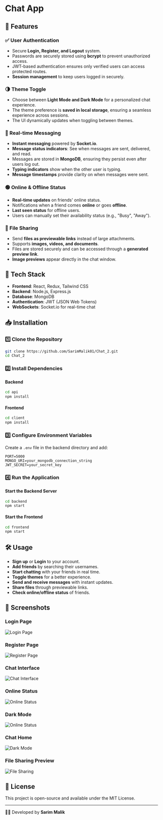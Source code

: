 # Chat App

## 🌟 Features
### ✅ User Authentication
- Secure **Login, Register, and Logout** system.
- Passwords are securely stored using **bcrypt** to prevent unauthorized access.
- JWT-based authentication ensures only verified users can access protected routes.
- **Session management** to keep users logged in securely.

### 🌗 Theme Toggle
- Choose between **Light Mode and Dark Mode** for a personalized chat experience.
- The theme preference is **saved in local storage**, ensuring a seamless experience across sessions.
- The UI dynamically updates when toggling between themes.

### 💬 Real-time Messaging
- **Instant messaging** powered by **Socket.io**.
- **Message status indicators**: See when messages are sent, delivered, and read.
- Messages are stored in **MongoDB**, ensuring they persist even after users log out.
- **Typing indicators** show when the other user is typing.
- **Message timestamps** provide clarity on when messages were sent.

### 🟢 Online & Offline Status
- **Real-time updates** on friends' online status.
- Notifications when a friend comes **online** or goes **offline**.
- **Last seen status** for offline users.
- Users can manually set their availability status (e.g., "Busy", "Away").

### 📎 File Sharing
- Send **files as previewable links** instead of large attachments.
- Supports **images, videos, and documents**.
- Files are stored securely and can be accessed through a **generated preview link**.
- **Image previews** appear directly in the chat window.

## 🚀 Tech Stack
- **Frontend**: React, Redux, Tailwind CSS
- **Backend**: Node.js, Express.js
- **Database**: MongoDB
- **Authentication**: JWT (JSON Web Tokens)
- **WebSockets**: Socket.io for real-time chat

## 📥 Installation

### 1️⃣ Clone the Repository
```bash
git clone https://github.com/SarimMalik01/Chat_2.git
cd Chat_2
```

### 2️⃣ Install Dependencies
#### Backend
```bash
cd api
npm install
```
#### Frontend
```bash
cd client
npm install
```

### 3️⃣ Configure Environment Variables
Create a `.env` file in the backend directory and add:
```env
PORT=5000
MONGO_URI=your_mongodb_connection_string
JWT_SECRET=your_secret_key
```

### 4️⃣ Run the Application
#### Start the Backend Server
```bash
cd backend
npm start
```
#### Start the Frontend
```bash
cd frontend
npm start
```

## 🛠️ Usage
- **Sign up** or **Login** to your account.
- **Add friends** by searching their usernames.
- **Start chatting** with your friends in real time.
- **Toggle themes** for a better experience.
- **Send and receive messages** with instant updates.
- **Share files** through previewable links.
- **Check online/offline status** of friends.

## 📸 Screenshots
### Login Page
![Login Page](./Images/Login_Mode.png)

### Register Page
![Register Page](./Images/Register_Mode.png)

### Chat Interface
![Chat Interface](./Images/Chat_Mode.png)

### Online Status
![Online Status](./Images/Chat_Light_Single.png)

### Dark Mode
![Online Status](./Images/Chat_Dark_single.png)

### Chat Home
![Dark Mode](./Images/Chat_home.png)

### File Sharing Preview
![File Sharing](./Images/Chat_File_Mode.png)

## 📝 License
This project is open-source and available under the MIT License.

---

👨‍💻 Developed by **Sarim Malik**

